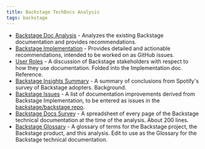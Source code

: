 ```yaml
---
title: Backstage TechDocs Analysis
tags: backstage
---
```


- [Backstage Doc Analysis](backstage-analysis.md) - Analyzes the existing
  Backstage documentation and provides recommendations.
- [Backstage Implementation](backstage-implementation.md) - Provides detailed
  and actionable recommendations, intended to be worked on as GitHub issues.
- [User Roles](user-roles.md) - A discussion of Backstage stakeholders with
  respect to how they use documentation. Folded into the Implementation doc.
  Reference.
- [Backstage Insights Summary](backstage-insights-summary.md) - A summary of
  conclusions from Spotify's survey of Backstage adopters. Background.
- [Backstage Issues](backstage-issues.md) - A list of documentation improvements
  derived from Backstage Implementation, to be entered as issues in the
  [backstage/backstage repo](https://github.com/backstage/backstage/issues/21893).
- [Backstage Docs Survey](backstage-doc-survey.csv) - A spreadsheet of every
  page of the Backstage technical documentation at the time of the analysis.
  About 200 lines.
- [Backstage Glossary](backstage-glossary.md) - A glossary of terms for the
  Backstage project, the Backstage product, and this analysis. Edit to use as
  the Glossary for the Backstage technical documentation.

